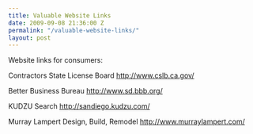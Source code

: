 ```yaml
---
title: Valuable Website Links
date: 2009-09-08 21:36:00 Z
permalink: "/valuable-website-links/"
layout: post
---
```


Website links for consumers:

Contractors State License Board
<a href="http://www.cslb.ca.gov/">http://www.cslb.ca.gov/</a>

Better Business Bureau
<a href="http://www.sd.bbb.org/">http://www.sd.bbb.org/</a>

KUDZU Search
<a href="http://sandiego.kudzu.com/">http://sandiego.kudzu.com/</a>

Murray Lampert Design, Build, Remodel
<a href="http://www.murraylampert.com/">http://www.murraylampert.com/</a>
